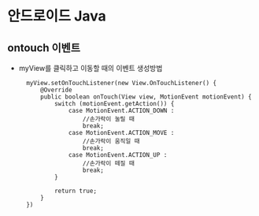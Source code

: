 # 안드로이드 Java
## ontouch 이벤트
* myView를 클릭하고 이동할 때의 이벤트 생성방법

        myView.setOnTouchListener(new View.OnTouchListener() {
            @Override
            public boolean onTouch(View view, MotionEvent motionEvent) {
                switch (motionEvent.getAction()) {
                    case MotionEvent.ACTION_DOWN :
                        //손가락이 눌릴 때
                        break;
                    case MotionEvent.ACTION_MOVE :
                        //손가락이 움직일 때
                        break;
                    case MotionEvent.ACTION_UP :
                        //손가락이 떼질 때
                        break;
                }

                return true;
            }
        })
